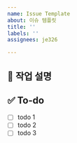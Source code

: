 ```yaml
---
name: Issue Template
about: 이슈 템플릿
title: ''
labels: ''
assignees: je326

---
```


##  💼 작업 설명
<!-- 진행할 작업에 대해 간단하게 설명해주세요 -->

##  ✅ To-do
<!-- 해당 작업을 수행하기 위해 해야 할 하위 태스크를 작성해주세요 -->
- [ ] todo 1
- [ ] todo 2
- [ ] todo 3
